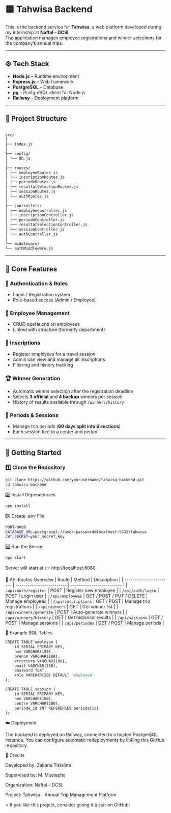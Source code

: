 # 🟨 Tahwisa Backend

This is the backend service for **Tahwisa**, a web platform developed during my internship at **Naftal – DCSI**.  
The application manages employee registrations and winner selections for the company’s annual trips.

---

## ⚙️ Tech Stack

- **Node.js** – Runtime environment  
- **Express.js** – Web framework  
- **PostgreSQL** – Database  
- **pg** – PostgreSQL client for Node.js  
- **Railway** – Deployment platform  

---

## 📁 Project Structure
```bash

src/
│
├── index.js
│
├── config/
│ └── db.js
│
├── routes/
│ ├── employeeRoutes.js
│ ├── inscriptionRoutes.js
│ ├── periodeRoutes.js
│ ├── resultatSelectionRoutes.js
│ ├── sessionRoutes.js
│ └── authRoutes.js
│
├── controllers/
│ ├── employeeController.js
│ ├── inscriptionController.js
│ ├── periodeController.js
│ ├── resultatSelectionController.js
│ ├── sessionController.js
│ └── authController.js
│
└── middleware/
└── authMiddleware.js
```

---

## 🧠 Core Features

### 🔐 Authentication & Roles
- Login / Registration system  
- Role-based access (Admin / Employee)

### 👥 Employee Management
- CRUD operations on employees  
- Linked with structure (formerly department)

### 📝 Inscriptions
- Register employees for a travel session  
- Admin can view and manage all inscriptions  
- Filtering and history tracking

### 🏆 Winner Generation
- Automatic winner selection after the registration deadline  
- Selects **3 official** and **4 backup** winners per session  
- History of results available through `/winners/history`

### 📅 Periods & Sessions
- Manage trip periods (**60 days split into 6 sections**)  
- Each session tied to a center and period

---

## 🚀 Getting Started

### 1️⃣ Clone the Repository
```bash
git clone https://github.com/yourusername/tahwisa-backend.git
cd tahwisa-backend
```

2️⃣ Install Dependencies
```bash
npm install
```

3️⃣ Create .env File
```bash
PORT=8080
DATABASE_URL=postgresql://user:password@localhost:5432/tahwisa
JWT_SECRET=your_secret_key
```

4️⃣ Run the Server
```bash
npm start
```

Server will start at 👉 http://localhost:8080

🧩 API Routes Overview
| Route                   | Method                    | Description               |
| ----------------------- | ------------------------- | ------------------------- |
| `/api/auth/register`    | POST                      | Register new employee     |
| `/api/auth/login`       | POST                      | Login user                |
| `/api/employees`        | GET / POST / PUT / DELETE | Manage employees          |
| `/api/inscriptions`     | GET / POST                | Manage trip registrations |
| `/api/winners`          | GET                       | Get winner list           |
| `/api/winners/generate` | POST                      | Auto-generate winners     |
| `/api/winners/history`  | GET                       | Get historical results    |
| `/api/sessions`         | GET / POST                | Manage sessions           |
| `/api/periodes`         | GET / POST                | Manage periods            |

🧪 Example SQL Tables
```bash
CREATE TABLE employee (
    id SERIAL PRIMARY KEY,
    nom VARCHAR(100),
    prénom VARCHAR(100),
    structure VARCHAR(100),
    email VARCHAR(150),
    password TEXT,
    role VARCHAR(20) DEFAULT 'employee'
);

CREATE TABLE session (
    id SERIAL PRIMARY KEY,
    nom VARCHAR(100),
    centre VARCHAR(100),
    periode_id INT REFERENCES periode(id)
);
```

☁️ Deployment

The backend is deployed on Railway, connected to a hosted PostgreSQL instance.
You can configure automatic redeployments by linking this GitHub repository.

🙌 Credits

Developed by: Zakaria Tikialine

Supervised by: M. Mustapha

Organization: Naftal – DCSI

Project: Tahwisa – Annual Trip Management Platform

⭐ If you like this project, consider giving it a star on GitHub!
